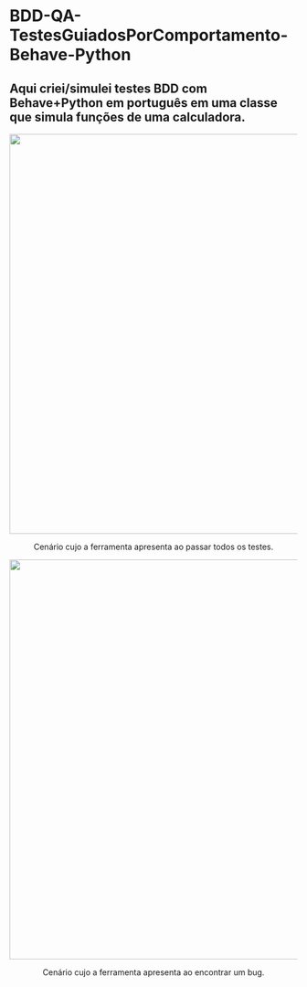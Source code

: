 # <h1>BDD-QA-TestesGuiadosPorComportamento-Behave-Python</h1>
<h2>Aqui criei/simulei testes BDD com Behave+Python em português em uma classe que simula funções de uma calculadora.</h2>
<div align="center">
<img src="https://user-images.githubusercontent.com/71628988/141001812-16ff1d2e-d5c2-4095-b60e-8691ccdcd4f3.PNG" width="700px" />
</div>
<p align="center">Cenário cujo a ferramenta apresenta ao passar todos os testes.</p>
<div align="center">
<img src="https://user-images.githubusercontent.com/71628988/141002190-df4d31b9-29f4-4268-84e1-4415aa0c5391.PNG" width="700px" />
</div>
<p align="center">Cenário cujo a ferramenta apresenta ao encontrar um bug.</p>

